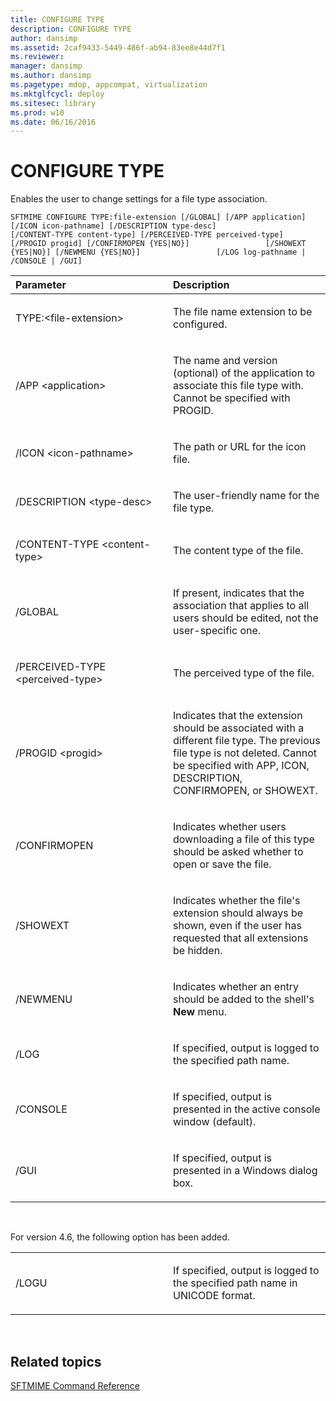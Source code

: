 ```yaml
---
title: CONFIGURE TYPE
description: CONFIGURE TYPE
author: dansimp
ms.assetid: 2caf9433-5449-486f-ab94-83ee8e44d7f1
ms.reviewer: 
manager: dansimp
ms.author: dansimp
ms.pagetype: mdop, appcompat, virtualization
ms.mktglfcycl: deploy
ms.sitesec: library
ms.prod: w10
ms.date: 06/16/2016
---
```



# CONFIGURE TYPE


Enables the user to change settings for a file type association.

`SFTMIME CONFIGURE TYPE:file-extension [/GLOBAL] [/APP application]                 [/ICON icon-pathname] [/DESCRIPTION type-desc]                 [/CONTENT-TYPE content-type] [/PERCEIVED-TYPE perceived-type]                 [/PROGID progid] [/CONFIRMOPEN {YES|NO}]                 [/SHOWEXT {YES|NO}] [/NEWMENU {YES|NO}]                 [/LOG log-pathname | /CONSOLE | /GUI]`

<table>
<colgroup>
<col width="50%" />
<col width="50%" />
</colgroup>
<thead>
<tr class="header">
<th align="left">Parameter</th>
<th align="left">Description</th>
</tr>
</thead>
<tbody>
<tr class="odd">
<td align="left"><p>TYPE:&lt;file-extension&gt;</p></td>
<td align="left"><p>The file name extension to be configured.</p></td>
</tr>
<tr class="even">
<td align="left"><p>/APP &lt;application&gt;</p></td>
<td align="left"><p>The name and version (optional) of the application to associate this file type with. Cannot be specified with PROGID.</p></td>
</tr>
<tr class="odd">
<td align="left"><p>/ICON &lt;icon-pathname&gt;</p></td>
<td align="left"><p>The path or URL for the icon file.</p></td>
</tr>
<tr class="even">
<td align="left"><p>/DESCRIPTION &lt;type-desc&gt;</p></td>
<td align="left"><p>The user-friendly name for the file type.</p></td>
</tr>
<tr class="odd">
<td align="left"><p>/CONTENT-TYPE &lt;content-type&gt;</p></td>
<td align="left"><p>The content type of the file.</p></td>
</tr>
<tr class="even">
<td align="left"><p>/GLOBAL</p></td>
<td align="left"><p>If present, indicates that the association that applies to all users should be edited, not the user-specific one.</p></td>
</tr>
<tr class="odd">
<td align="left"><p>/PERCEIVED-TYPE &lt;perceived-type&gt;</p></td>
<td align="left"><p>The perceived type of the file.</p></td>
</tr>
<tr class="even">
<td align="left"><p>/PROGID &lt;progid&gt;</p></td>
<td align="left"><p>Indicates that the extension should be associated with a different file type. The previous file type is not deleted. Cannot be specified with APP, ICON, DESCRIPTION, CONFIRMOPEN, or SHOWEXT.</p></td>
</tr>
<tr class="odd">
<td align="left"><p>/CONFIRMOPEN</p></td>
<td align="left"><p>Indicates whether users downloading a file of this type should be asked whether to open or save the file.</p></td>
</tr>
<tr class="even">
<td align="left"><p>/SHOWEXT</p></td>
<td align="left"><p>Indicates whether the file's extension should always be shown, even if the user has requested that all extensions be hidden.</p></td>
</tr>
<tr class="odd">
<td align="left"><p>/NEWMENU</p></td>
<td align="left"><p>Indicates whether an entry should be added to the shell's <strong>New</strong> menu.</p></td>
</tr>
<tr class="even">
<td align="left"><p>/LOG</p></td>
<td align="left"><p>If specified, output is logged to the specified path name.</p></td>
</tr>
<tr class="odd">
<td align="left"><p>/CONSOLE</p></td>
<td align="left"><p>If specified, output is presented in the active console window (default).</p></td>
</tr>
<tr class="even">
<td align="left"><p>/GUI</p></td>
<td align="left"><p>If specified, output is presented in a Windows dialog box.</p></td>
</tr>
</tbody>
</table>

 

For version 4.6, the following option has been added.

<table>
<colgroup>
<col width="50%" />
<col width="50%" />
</colgroup>
<tbody>
<tr class="odd">
<td align="left"><p>/LOGU</p></td>
<td align="left"><p>If specified, output is logged to the specified path name in UNICODE format.</p></td>
</tr>
</tbody>
</table>

 

## Related topics


[SFTMIME Command Reference](sftmime--command-reference.md)

 

 





